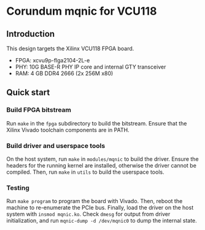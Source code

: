# Corundum mqnic for VCU118

## Introduction

This design targets the Xilinx VCU118 FPGA board.

* FPGA: xcvu9p-flga2104-2L-e
* PHY: 10G BASE-R PHY IP core and internal GTY transceiver
* RAM: 4 GB DDR4 2666 (2x 256M x80)

## Quick start

### Build FPGA bitstream

Run `make` in the `fpga` subdirectory to build the bitstream.  Ensure that the Xilinx Vivado toolchain components are in PATH.

### Build driver and userspace tools

On the host system, run `make` in `modules/mqnic` to build the driver.  Ensure the headers for the running kernel are installed, otherwise the driver cannot be compiled.  Then, run `make` in `utils` to build the userspace tools.

### Testing

Run `make program` to program the board with Vivado.  Then, reboot the machine to re-enumerate the PCIe bus.  Finally, load the driver on the host system with `insmod mqnic.ko`.  Check `dmesg` for output from driver initialization, and run `mqnic-dump -d /dev/mqnic0` to dump the internal state.
